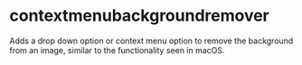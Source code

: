 # contextmenubackgroundremover
 Adds a drop down option or context menu option to remove the background from an image, similar to the functionality seen in macOS. 
